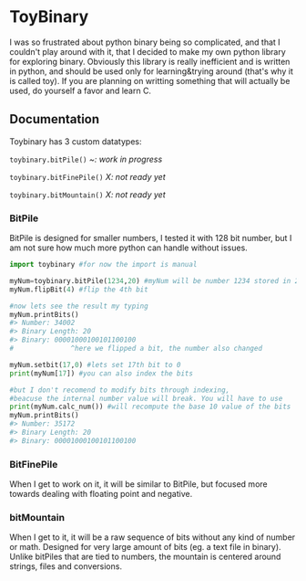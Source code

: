 # ToyBinary

I was so frustrated about python binary being so complicated, and that I couldn't play around with it, that I decided to make my own python library for exploring binary.
Obviously this library is really inefficient and is written in python, and should be used only for learning&trying around (that's why it is called toy). If you are planning on writting something that will actually be used, do yourself a favor and learn C. 

## Documentation

Toybinary has 3 custom datatypes:

`toybinary.bitPile()` *~: work in progress*

`toybinary.bitFinePile()` *X: not ready yet*

`toybinary.bitMountain()` *X: not ready yet*

### BitPile

BitPile is designed for smaller numbers, I tested it with 128 bit number, but I am not sure how much more python can handle without issues.

```python
import toybinary #for now the import is manual

myNum=toybinary.bitPile(1234,20) #myNum will be number 1234 stored in 20 bits
myNum.flipBit(4) #flip the 4th bit

#now lets see the result my typing
myNum.printBits()
#> Number: 34002 
#> Binary Length: 20 
#> Binary: 00001000100101100100
#              ^here we flipped a bit, the number also changed

myNum.setbit(17,0) #lets set 17th bit to 0
print(myNum[17]) #you can also index the bits

#but I don't recomend to modify bits through indexing, 
#beacuse the internal number value will break. You will have to use
print(myNum.calc_num()) #will recompute the base 10 value of the bits
myNum.printBits()
#> Number: 35172
#> Binary Length: 20 
#> Binary: 00001000100101100100
```

### BitFinePile

When I get to work on it, it will be similar to BitPile, but focused more towards dealing with floating point and negative.

### bitMountain

When I get to it, it will be a raw sequence of bits without any kind of number or math. Designed for very large amount of bits (eg. a text file in binary). Unlike bitPiles that are tied to numbers, the mountain is centered around strings, files and conversions. 
